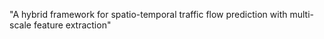 "A hybrid framework for spatio-temporal traffic flow prediction with multi-scale feature extraction"
